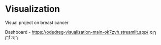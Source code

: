 # Visualization
Visual project on breast cancer

Dashboard - https://odedreg-visualization-main-ok7zvh.streamlit.app/
ךןמ
ךןf
ךןמ
